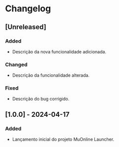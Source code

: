 # Changelog


## [Unreleased]
### Added
- Descrição da nova funcionalidade adicionada.


### Changed
- Descrição da funcionalidade alterada.


### Fixed
- Descrição do bug corrigido.


## [1.0.0] - 2024-04-17
### Added
- Lançamento inicial do projeto MuOnline Launcher.
